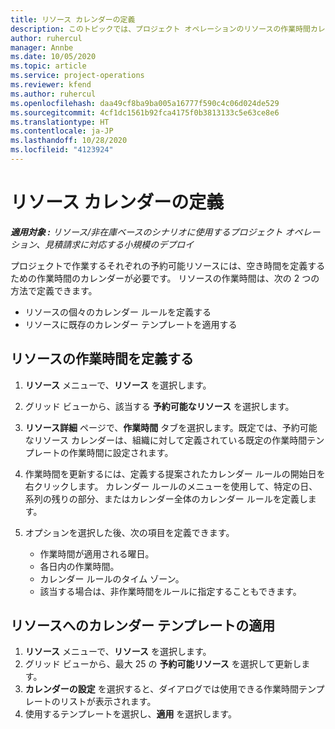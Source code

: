 ```yaml
---
title: リソース カレンダーの定義
description: このトピックでは、プロジェクト オペレーションのリソースの作業時間カレンダーを定義する方法に関する情報を提供します。
author: ruhercul
manager: Annbe
ms.date: 10/05/2020
ms.topic: article
ms.service: project-operations
ms.reviewer: kfend
ms.author: ruhercul
ms.openlocfilehash: daa49cf8ba9ba005a16777f590c4c06d024de529
ms.sourcegitcommit: 4cf1dc1561b92fca4175f0b3813133c5e63ce8e6
ms.translationtype: HT
ms.contentlocale: ja-JP
ms.lasthandoff: 10/28/2020
ms.locfileid: "4123924"
---
```

# <a name="define-resource-calendars"></a>リソース カレンダーの定義

_**適用対象 :** リソース/非在庫ベースのシナリオに使用するプロジェクト オペレーション、見積請求に対応する小規模のデプロイ_

プロジェクトで作業するそれぞれの予約可能リソースには、空き時間を定義するための作業時間のカレンダーが必要です。 リソースの作業時間は、次の 2 つの方法で定義できます。 

   - リソースの個々のカレンダー ルールを定義する
   - リソースに既存のカレンダー テンプレートを適用する

## <a name="define-a-resources-working-hours"></a>リソースの作業時間を定義する

1. **リソース** メニューで、**リソース** を選択します。
2. グリッド ビューから、該当する **予約可能なリソース** を選択します。
3. **リソース詳細** ページで、**作業時間** タブを選択します。既定では、予約可能なリソース カレンダーは、組織に対して定義されている既定の作業時間テンプレートの作業時間に設定されます。
4. 作業時間を更新するには、定義する提案されたカレンダー ルールの開始日を右クリックします。 カレンダー ルールのメニューを使用して、特定の日、系列の残りの部分、またはカレンダー全体のカレンダー ルールを定義します。
5. オプションを選択した後、次の項目を定義できます。

    - 作業時間が適用される曜日。
    - 各日内の作業時間。
    - カレンダー ルールのタイム ゾーン。
    - 該当する場合は、非作業時間をルールに指定することもできます。

## <a name="applying-a-calendar-template-to-a-resource"></a>リソースへのカレンダー テンプレートの適用

1. **リソース** メニューで、**リソース** を選択します。
2. グリッド ビューから、最大 25 の **予約可能リソース** を選択して更新します。
3. **カレンダーの設定** を選択すると、ダイアログでは使用できる作業時間テンプレートのリストが表示されます。
4. 使用するテンプレートを選択し、**適用** を選択します。

